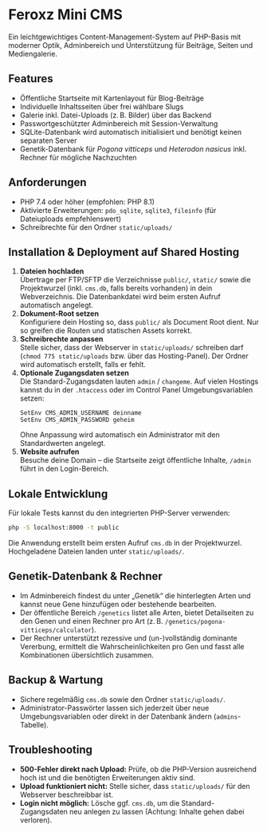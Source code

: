# Feroxz Mini CMS

Ein leichtgewichtiges Content-Management-System auf PHP-Basis mit moderner Optik, Adminbereich und Unterstützung für Beiträge, Seiten und Mediengalerie.

## Features

- Öffentliche Startseite mit Kartenlayout für Blog-Beiträge
- Individuelle Inhaltsseiten über frei wählbare Slugs
- Galerie inkl. Datei-Uploads (z. B. Bilder) über das Backend
- Passwortgeschützter Adminbereich mit Session-Verwaltung
- SQLite-Datenbank wird automatisch initialisiert und benötigt keinen separaten Server
- Genetik-Datenbank für *Pogona vitticeps* und *Heterodon nasicus* inkl. Rechner für mögliche Nachzuchten

## Anforderungen

- PHP 7.4 oder höher (empfohlen: PHP 8.1)
- Aktivierte Erweiterungen: `pdo_sqlite`, `sqlite3`, `fileinfo` (für Dateiuploads empfehlenswert)
- Schreibrechte für den Ordner `static/uploads/`

## Installation & Deployment auf Shared Hosting

1. **Dateien hochladen**  
   Übertrage per FTP/SFTP die Verzeichnisse `public/`, `static/` sowie die Projektwurzel (inkl. `cms.db`, falls bereits vorhanden) in dein Webverzeichnis. Die Datenbankdatei wird beim ersten Aufruf automatisch angelegt.
2. **Dokument-Root setzen**  
   Konfiguriere dein Hosting so, dass `public/` als Document Root dient. Nur so greifen die Routen und statischen Assets korrekt.
3. **Schreibrechte anpassen**  
   Stelle sicher, dass der Webserver in `static/uploads/` schreiben darf (`chmod 775 static/uploads` bzw. über das Hosting-Panel). Der Ordner wird automatisch erstellt, falls er fehlt.
4. **Optionale Zugangsdaten setzen**  
   Die Standard-Zugangsdaten lauten `admin` / `changeme`. Auf vielen Hostings kannst du in der `.htaccess` oder im Control Panel Umgebungsvariablen setzen:
   ```apacheconf
   SetEnv CMS_ADMIN_USERNAME deinname
   SetEnv CMS_ADMIN_PASSWORD geheim
   ```
   Ohne Anpassung wird automatisch ein Administrator mit den Standardwerten angelegt.
5. **Website aufrufen**  
   Besuche deine Domain – die Startseite zeigt öffentliche Inhalte, `/admin` führt in den Login-Bereich.

## Lokale Entwicklung

Für lokale Tests kannst du den integrierten PHP-Server verwenden:

```bash
php -S localhost:8000 -t public
```

Die Anwendung erstellt beim ersten Aufruf `cms.db` in der Projektwurzel. Hochgeladene Dateien landen unter `static/uploads/`.

## Genetik-Datenbank & Rechner

- Im Adminbereich findest du unter „Genetik“ die hinterlegten Arten und kannst neue Gene hinzufügen oder bestehende bearbeiten.
- Der öffentliche Bereich `/genetics` listet alle Arten, bietet Detailseiten zu den Genen und einen Rechner pro Art (z. B. `/genetics/pogona-vitticeps/calculator`).
- Der Rechner unterstützt rezessive und (un-)vollständig dominante Vererbung, ermittelt die Wahrscheinlichkeiten pro Gen und fasst alle Kombinationen übersichtlich zusammen.

## Backup & Wartung

- Sichere regelmäßig `cms.db` sowie den Ordner `static/uploads/`.
- Administrator-Passwörter lassen sich jederzeit über neue Umgebungsvariablen oder direkt in der Datenbank ändern (`admins`-Tabelle).

## Troubleshooting

- **500-Fehler direkt nach Upload:** Prüfe, ob die PHP-Version ausreichend hoch ist und die benötigten Erweiterungen aktiv sind.
- **Upload funktioniert nicht:** Stelle sicher, dass `static/uploads/` für den Webserver beschreibbar ist.
- **Login nicht möglich:** Lösche ggf. `cms.db`, um die Standard-Zugangsdaten neu anlegen zu lassen (Achtung: Inhalte gehen dabei verloren).
